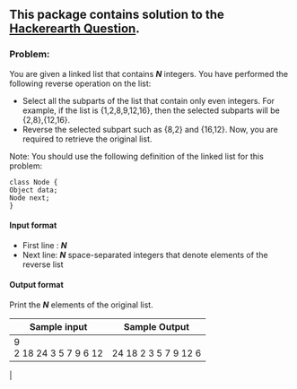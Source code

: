 ## This package contains solution to the [Hackerearth Question](https://www.hackerearth.com/practice/data-structures/linked-list/singly-linked-list/practice-problems/algorithm/reversed-linked-list-01b722df/).
### Problem:
You are given a linked list that contains ***N*** integers. You have performed the following reverse operation on the list:<br/>
- Select all the subparts of the list that contain only even integers. For example, if the list is {1,2,8,9,12,16}, then the selected subparts will be {2,8},{12,16}.
- Reverse the selected subpart such as {8,2} and {16,12}.
  Now, you are required to retrieve the original list.<br/>

Note: You should use the following definition of the linked list for this problem:

```
class Node {
Object data;
Node next;
}
```
#### Input format

- First line : ***N***
- Next line: ***N*** space-separated integers that denote elements of the reverse list<br/>

#### Output format

Print the ***N*** elements of the original list.

|Sample input |Sample Output|
|-------------|-------------|
|9<br/>2 18 24 3 5 7 9 6 12|<br/>24 18 2 3 5 7 9 12 6|
|